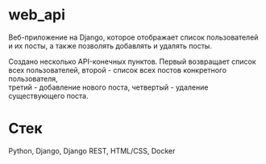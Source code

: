 # web_api
Веб-приложение на Django, которое отображает список пользователей и их посты, а также позволять добавлять и удалять посты.

Создано несколько API-конечных пунктов. Первый возвращает список всех пользователей, второй - список всех постов конкретного пользователя,\
третий - добавление нового поста, четвертый - удаление существующего поста.

# Стек
Python, Django, Django REST, HTML/CSS, Docker


